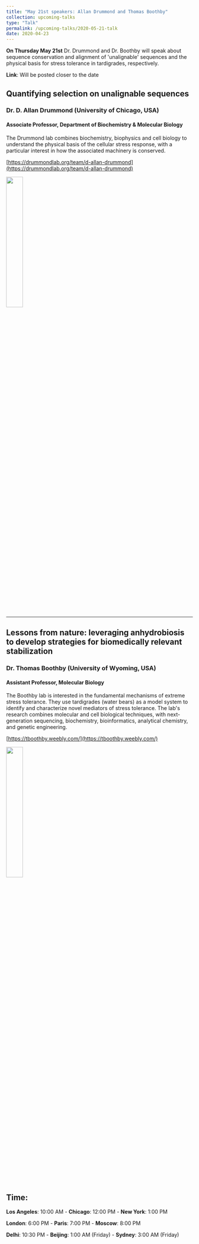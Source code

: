 ```yaml
---
title: "May 21st speakers: Allan Drummond and Thomas Boothby"
collection: upcoming-talks
type: "Talk"
permalink: /upcoming-talks/2020-05-21-talk
date: 2020-04-23
---
```


**On Thursday May 21st** Dr. Drummond and Dr. Boothby will speak about sequence conservation and alignment of 'unalignable' sequences and the physical basis for stress tolerance in tardigrades, respectively.

**Link**: Will be posted closer to the date

## Quantifying selection on unalignable sequences
### Dr. D. Allan Drummond (University of Chicago, USA)

#### Associate Professor, Department of Biochemistry & Molecular Biology
The Drummond lab combines biochemistry, biophysics and cell biology to understand the physical basis of the cellular stress response, with a particular interest in how the associated machinery is conserved.

[https://drummondlab.org/team/d-allan-drummond](https://drummondlab.org/team/d-allan-drummond)

<img src="{{site.baseurl}}/images/speakers/2020/drummond.png" width="30%">

---

## Lessons from nature: leveraging anhydrobiosis to develop strategies for biomedically relevant stabilization


### Dr. Thomas Boothby (University of Wyoming, USA)

#### Assistant Professor, Molecular Biology
The Boothby lab is interested in the fundamental mechanisms of extreme stress tolerance. They use tardigrades (water bears) as a model system to identify and characterize novel mediators of stress tolerance. The lab's research combines molecular and cell biological techniques, with next-generation sequencing, biochemistry, bioinformatics, analytical chemistry, and genetic engineering.


[https://tboothby.weebly.com/](https://tboothby.weebly.com/)

<img src="{{site.baseurl}}/images/speakers/2020/boothby.jpg" width="30%">


## Time:
**Los Angeles**: 10:00 AM - **Chicago**: 12:00 PM  - **New York**: 1:00 PM 

**London**: 6:00 PM - **Paris**: 7:00 PM - **Moscow**: 8:00 PM 

**Delhi**: 10:30 PM - **Beijing**: 1:00 AM (Friday)  - **Sydney**: 3:00 AM (Friday)




